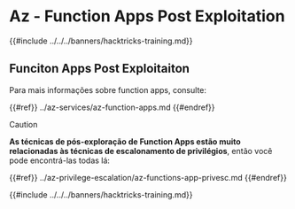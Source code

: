 # Az - Function Apps Post Exploitation

{{#include ../../../banners/hacktricks-training.md}}

## Funciton Apps Post Exploitaiton

Para mais informações sobre function apps, consulte:

{{#ref}}
../az-services/az-function-apps.md
{{#endref}}

> [!CAUTION]
> **As técnicas de pós-exploração de Function Apps estão muito relacionadas às técnicas de escalonamento de privilégios**, então você pode encontrá-las todas lá:

{{#ref}}
../az-privilege-escalation/az-functions-app-privesc.md
{{#endref}}

{{#include ../../../banners/hacktricks-training.md}}

